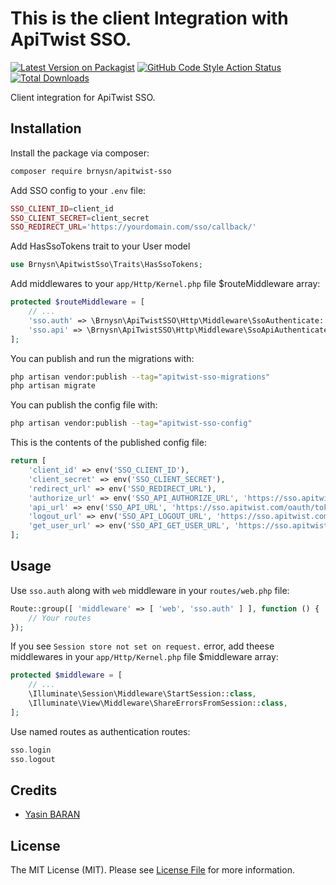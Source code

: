 
# This is the client Integration with ApiTwist SSO.

[![Latest Version on Packagist](https://img.shields.io/packagist/v/brnysn/apitwist-sso.svg?style=flat-square)](https://packagist.org/packages/brnysn/apitwist-sso)
[![GitHub Code Style Action Status](https://img.shields.io/github/workflow/status/brnysn/apitwist-sso/Fix%20PHP%20code%20style%20issues?label=code%20style)](https://github.com/brnysn/apitwist-sso/actions?query=workflow%3A"Fix+PHP+code+style+issues"+branch%3Amain)
[![Total Downloads](https://img.shields.io/packagist/dt/brnysn/apitwist-sso.svg?style=flat-square)](https://packagist.org/packages/brnysn/apitwist-sso)

Client integration for ApiTwist SSO.

## Installation

Install the package via composer:

```bash
composer require brnysn/apitwist-sso
```

Add SSO config to your `.env` file:

```php
SSO_CLIENT_ID=client_id
SSO_CLIENT_SECRET=client_secret
SSO_REDIRECT_URL='https://yourdomain.com/sso/callback/'
```

Add HasSsoTokens trait to your User model

```php
use Brnysn\ApitwistSso\Traits\HasSsoTokens;
```

Add middlewares to your `app/Http/Kernel.php` file $routeMiddleware array:

```php
protected $routeMiddleware = [
    // ...
    'sso.auth' => \Brnysn\ApiTwistSSO\Http\Middleware\SsoAuthenticate::class,
    'sso.api' => \Brnysn\ApiTwistSSO\Http\Middleware\SsoApiAuthenticate::class,
];
```

You can publish and run the migrations with:

```bash
php artisan vendor:publish --tag="apitwist-sso-migrations"
php artisan migrate
```

You can publish the config file with:

```bash
php artisan vendor:publish --tag="apitwist-sso-config"
```

This is the contents of the published config file:

```php
return [
    'client_id' => env('SSO_CLIENT_ID'),
    'client_secret' => env('SSO_CLIENT_SECRET'),
    'redirect_url' => env('SSO_REDIRECT_URL'),
    'authorize_url' => env('SSO_API_AUTHORIZE_URL', 'https://sso.apitwist.com/oauth/authorize'),
    'api_url' => env('SSO_API_URL', 'https://sso.apitwist.com/oauth/token'),
    'logout_url' => env('SSO_API_LOGOUT_URL', 'https://sso.apitwist.com/logout'),
    'get_user_url' => env('SSO_API_GET_USER_URL', 'https://sso.apitwist.com/api/user'),
];
```

## Usage

Use `sso.auth` along with `web` middleware in your `routes/web.php` file:

```php
Route::group([ 'middleware' => [ 'web', 'sso.auth' ] ], function () {
    // Your routes
});
```

If you see `Session store not set on request.` error, add theese middlewares in your `app/Http/Kernel.php` file $middleware array:

```php
protected $middleware = [
    // ...
    \Illuminate\Session\Middleware\StartSession::class,
    \Illuminate\View\Middleware\ShareErrorsFromSession::class,
];
```


Use named routes as authentication routes:

```php
sso.login
sso.logout
```

## Credits

- [Yasin BARAN](https://github.com/brnysn)

## License

The MIT License (MIT). Please see [License File](LICENSE.md) for more information.
